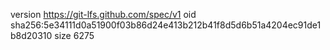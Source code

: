 version https://git-lfs.github.com/spec/v1
oid sha256:5e34111d0a51900f03b86d24e413b212b41f8d5d6b51a4204ec91de1b8d20310
size 6275
